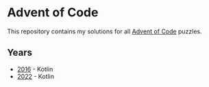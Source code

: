 # Advent of Code

This repository contains my solutions for all [Advent of Code](https://adventofcode.com/) puzzles.

## Years

- [2016](./2016/) - Kotlin
- [2022](./2022/) - Kotlin
